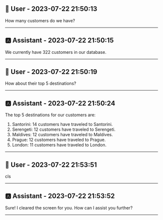 
## 👤 User - 2023-07-22 21:50:13

How many customers do we have?

---

## 🅰️ Assistant - 2023-07-22 21:50:15

We currently have 322 customers in our database.

---

## 👤 User - 2023-07-22 21:50:19

How about their top 5 destinations?

---

## 🅰️ Assistant - 2023-07-22 21:50:24

The top 5 destinations for our customers are:

1. Santorini: 14 customers have traveled to Santorini.
2. Serengeti: 12 customers have traveled to Serengeti.
3. Maldives: 12 customers have traveled to Maldives.
4. Prague: 12 customers have traveled to Prague.
5. London: 11 customers have traveled to London.

---

## 👤 User - 2023-07-22 21:53:51

cls

---

## 🅰️ Assistant - 2023-07-22 21:53:52

Sure! I cleared the screen for you. How can I assist you further?

---
